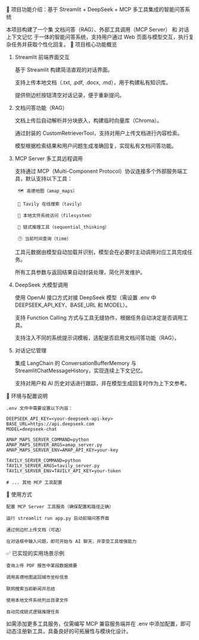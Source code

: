 📘 项目功能介绍：基于 Streamlit + DeepSeek + MCP 多工具集成的智能问答系统

本项目构建了一个集 文档问答（RAG）、外部工具调用（MCP Server） 和 对话上下文记忆 于一体的智能问答系统，支持用户通过 Web 页面与模型交互，执行复杂任务并获取个性化回复。
🎯 项目核心功能概览
1. Streamlit 前端界面交互

    基于 Streamlit 构建简洁直观的对话界面。

    支持上传本地文档（.txt, .pdf, .docx, .md），用于构建私有知识库。

    提供侧边栏按钮清空对话记录，便于重新提问。

2. 文档问答功能（RAG）

    文档上传后自动解析并分块嵌入，构建临时向量库（Chroma）。

    通过封装的 CustomRetrieverTool，支持对用户上传文档进行内容检索。

    模型根据检索结果和用户问题生成准确回复，实现私有文档问答功能。

3. MCP Server 多工具远程调用

    支持通过 MCP（Multi-Component Protocol）协议连接多个外部服务端工具，默认支持以下工具：

        🗺️ 高德地图（amap_maps）

        🔎 Tavily 在线搜索（tavily）

        📁 本地文件系统访问（filesystem）

        🧠 链式推理工具（sequential_thinking）

        🕒 当前时间查询（time）

    工具元数据由模型自动加载并识别，模型会在必要时主动调用对应工具完成任务。

    所有工具参数与返回结果自动封装处理，简化开发维护。

4. DeepSeek 大模型调用

    使用 OpenAI 接口方式对接 DeepSeek 模型（需设置 .env 中 DEEPSEEK_API_KEY、BASE_URL 和 MODEL）。

    支持 Function Calling 方式与工具无缝协作，根据任务自动决定是否调用工具。

    支持注入不同的系统提示词模板，适配是否启用文档问答功能（RAG）。

5. 对话记忆管理

    集成 LangChain 的 ConversationBufferMemory 与 StreamlitChatMessageHistory，实现连续上下文记忆。

    支持对用户和 AI 历史对话进行跟踪，并在模型生成回复时作为上下文参考。


🧩 环境与配置说明

    .env 文件中需要设置以下内容：

    DEEPSEEK_API_KEY=<your-deepseek-api-key>
    BASE_URL=https://api.deepseek.com
    MODEL=deepseek-chat

    AMAP_MAPS_SERVER_COMMAND=python
    AMAP_MAPS_SERVER_ARGS=amap_server.py
    AMAP_MAPS_SERVER_ENV=AMAP_API_KEY=your-key

    TAVILY_SERVER_COMMAND=python
    TAVILY_SERVER_ARGS=tavily_server.py
    TAVILY_SERVER_ENV=TAVILY_API_KEY=your-token

    # ... 其他 MCP 工具配置

📎 使用方式

    配置 MCP Server 工具服务（确保配置和路径正确）

    运行 streamlit run app.py 启动前端问答界面

    通过侧边栏上传文档（可选）

    在对话框中输入问题，即可开始与 AI 聊天，并享受工具增强能力

✅ 已实现的实用场景示例

    查询上传 PDF 报告中某段数据摘要

    调用高德地图返回城市坐标信息

    联网搜索当前新闻并总结

    使用本地文件系统列出目录文件

    自动完成链式逻辑推理任务

如需添加更多工具服务，仅需编写 MCP 兼容服务端并在 .env 中添加配置，即可动态注册新工具，具备良好的可拓展性与模块化设计。